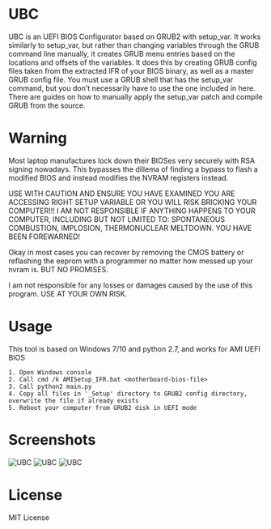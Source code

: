 # UBC
UBC is an UEFI BIOS Configurator based on GRUB2 with setup_var. It works similarly to setup_var, but rather than changing variables through the GRUB command line manually, it creates GRUB menu entries based on the locations and offsets of the variables. It does this by creating GRUB config files taken from the extracted IFR of your BIOS binary, as well as a master GRUB config file. You must use a GRUB shell that has the setup_var command, but you don't necessarily have to use the one included in here. There are guides on how to manually apply the setup_var patch and compile GRUB from the source.

# Warning
Most laptop manufactures lock down their BIOSes very securely with RSA signing nowadays. This bypasses the dillema of finding a bypass to flash a modified BIOS and instead modifies the NVRAM registers instead.

USE WITH CAUTION AND ENSURE YOU HAVE EXAMINED YOU ARE ACCESSING RIGHT SETUP VARIABLE OR YOU WILL RISK BRICKING YOUR COMPUTER!!! I AM NOT RESPONSIBLE IF ANYTHING HAPPENS TO YOUR COMPUTER, INCLUDING BUT NOT LIMITED TO: SPONTANEOUS COMBUSTION, IMPLOSION, THERMONUCLEAR MELTDOWN. YOU HAVE BEEN FOREWARNED!

Okay in most cases you can recover by removing the CMOS battery or reflashing the eeprom with a programmer no matter how messed up your nvram is. BUT NO PROMISES.

I am not responsible for any losses or damages caused by the use of this program. USE AT YOUR OWN RISK.

# Usage
This tool is based on Windows 7/10 and python 2.7, and works for AMI UEFI BIOS
```
1. Open Windows console
2. Call cmd /k AMISetup_IFR.bat <motherboard-bios-file>
3. Call python2 main.py
4. Copy all files in '_Setup' directory to GRUB2 config directory, overwrite the file if already exists
5. Reboot your computer from GRUB2 disk in UEFI mode
```

# Screenshots
![UBC](https://github.com/qianchendi/assets/raw/master/VirtualBox_UEFI_20_05_2020_23_00_08.png)
![UBC](https://github.com/qianchendi/assets/raw/master/VirtualBox_UEFI_20_05_2020_23_00_53.png)
![UBC](https://github.com/qianchendi/assets/raw/master/VirtualBox_UEFI_20_05_2020_23_04_46.png)

# License
MIT License
